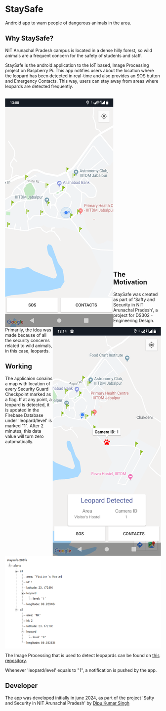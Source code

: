 # StaySafe

Android app to warn people of dangerous animals in the area.

## Why StaySafe?
NIT Arunachal Pradesh campus is located in a dense hilly forest, so wild animals are a frequent concern for the safety of students and staff.

StaySafe is the android application to the IoT based, Image Processing project on Raspberry Pi. This app notifies users about the location where the leopard has been detected in real-time and also provides an SOS button and Emergency Contacts. This way, users can stay away from areas where leopards are detected frequently.
 
<p align = "center"> <br/>
<img align="left" src="images/main_screen.png" alt="Main Screen" width="350px" height="739px">
<img align="right" src="images/leopard_detected.png" alt="Leopard Detected" width="350px" height="739px">
<br/><br/><br/><br/><br/><br/><br/><br/><br/><br/><br/><br/><br/><br/><br/><br/><br/><br/><br/><br/><br/><br/><br/><br/><br/><br/><br/><br/><br/><br/><br/></p>

## The Motivation
StaySafe was created as part of 'Safty and Security in NIT Arunachal Pradesh', a project for DS302 - Engineering Design. Primarily, the idea was made because of all the security concerns related to wild animals, in this case, leopards.

## Working
The applicaion conains a map with location of every Security Guard Checkpoint marked as a flag. If at any point, a leopard is detected, it is updated in the Firebase Database under 'leopard/level' is marked "1". After 2 minutes, this data value will turn zero automatically.

<p align = "center"> <br/>
<img align="center" src="images/database.png" alt="Database">
<br/>
 
 The Image Processing that is used to detect leopaprds can be found on [this repository](https://github.com/arnav-deep/leopard-detection).

Whenever 'leopard/level' equals to "1", a notification is pushed by the app.

## Developer
The app was developed initially in june 2024, as part of the project 'Safty and Security in NIT Arunachal Pradesh' by [Dipu Kumar Singh](https://github.com/dipu-singh-1)

